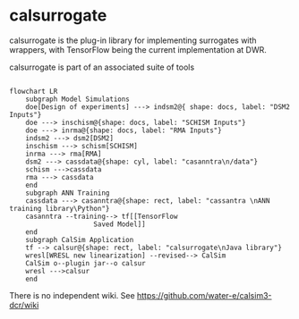# calsurrogate
calsurrogate is the plug-in library for implementing surrogates with wrappers, with TensorFlow being the current implementation at DWR. 

calsurrogate is part of an associated suite of tools
                                                                
```mermaid

flowchart LR
    subgraph Model Simulations 
    doe[Design of experiments] ---> indsm2@{ shape: docs, label: "DSM2 Inputs"}
	doe ---> inschism@{shape: docs, label: "SCHISM Inputs"}
	doe ---> inrma@{shape: docs, label: "RMA Inputs"}
    indsm2 ---> dsm2[DSM2]
    inschism ---> schism[SCHISM]
    inrma ---> rma[RMA]
	dsm2 ---> cassdata@{shape: cyl, label: "casanntra\n/data"}
	schism --->cassdata
	rma ---> cassdata
    end
    subgraph ANN Training
    cassdata ---> casanntra@{shape: rect, label: "cassantra \nANN training library\Python"}
    casanntra --training--> tf[[TensorFlow 
                     Saved Model]]
    end
    subgraph CalSim Application
    tf --> calsur@{shape: rect, label: "calsurrogate\nJava library"} 
    wresl[WRESL new linearization] --revised--> CalSim
    CalSim o--plugin jar--o calsur
    wresl --->calsur
    end
```	





There is no independent wiki. See https://github.com/water-e/calsim3-dcr/wiki
